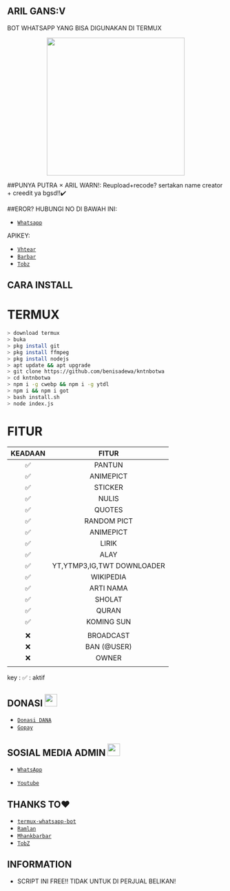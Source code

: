 ## ARIL GANS:V
BOT WHATSAPP YANG BISA DIGUNAKAN DI TERMUX

<p align="center">

<img src = "https://avatars3.githubusercontent.com/u/49530313?s=460&u=086c7b0d17c5b8e906200d810e88587f5c98e349&v=4" width="320">

</p>


##PUNYA PUTRA × ARIL
WARN!:
Reupload+recode? sertakan name creator + creedit ya bgsd!!✔️

##EROR? HUBUNGI NO DI BAWAH INI:
* [`Whatsapp`](085719448074)

APIKEY:
* [`Vhtear`](https://Vhtear.com)
* [`Barbar`](https://Barbarkey.com)
* [`Tobz`](https://Tobz.herokuapp.com)

## CARA INSTALL
# TERMUX
```bash
> download termux
> buka
> pkg install git
> pkg install ffmpeg
> pkg install nodejs
> apt update && apt upgrade
> git clone https://github.com/benisadewa/kntnbotwa
> cd kntnbotwa
> npm i -g cwebp && npm i -g ytdl
> npm i && npm i got
> bash install.sh
> node index.js
```


# FITUR

| KEADAAN       |               FITUR     |
| :-----------: | :--------------------------------:  |
|       ✅       |    PANTUN                         |
|       ✅       | ANIMEPICT                         |
|       ✅       | STICKER                           |
|       ✅       | NULIS                             |
|       ✅       | QUOTES                            |
|       ✅       | RANDOM PICT                       |
|       ✅       | ANIMEPICT                         |
|       ✅       | LIRIK                             |
|       ✅       | ALAY                              |
|       ✅       | YT,YTMP3,IG,TWT DOWNLOADER        |
|       ✅       | WIKIPEDIA                         |
|       ✅       | ARTI NAMA                         |
|       ✅       | SHOLAT                            |
|       ✅       | QURAN                             |
|       ✅       | KOMING SUN                        |
|               |                                     |
|       ❌       | BROADCAST                         |
|       ❌       | BAN (@USER)                       |
|       ❌       | OWNER                             |
|               |                                     |

key : ✅ : aktif

## DONASI <img src="https://github.com/TheDudeThatCode/TheDudeThatCode/blob/master/Assets/coin.gif" width="29px">

* [`Donasi DANA`](085719448074) <PUTRA>
* [`Gopay`](085719448074) <PUTRA>
## SOSIAL MEDIA ADMIN <img src="https://github.com/TheDudeThatCode/TheDudeThatCode/blob/master/Assets/powerup.gif" width="29px">

* [`WhatsApp`](http://wa.me/6285719448074)

* [`Youtube`](https://youtube.com/channel/UCj1rpeSfv97hPte6bSdZvjQ)


## THANKS TO❤️
* [`termux-whatsapp-bot`](https://github.com/fdciabdul/termux-whatsapp-bot)
* [`Ramlan`](https://github.com/Ramlan666)
* [`Mhankbarbar`](https://github.com/MhankBarBar)
* [`TobZ`](https://github.com/TobyG74)

## INFORMATION
* SCRIPT INI FREE!! TIDAK UNTUK DI PERJUAL BELIKAN!
